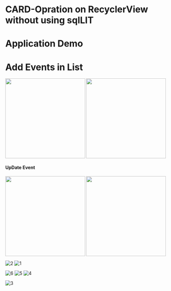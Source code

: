 # CARD-Opration on RecyclerView without using sqlLIT

# Application Demo
# Add Events in List
<img align="left" img src="https://user-images.githubusercontent.com/68688918/142159274-dbe4f057-7e07-451f-98d1-1d4c9f492a33.jpeg" width="250px">
<img img src="https://user-images.githubusercontent.com/68688918/142159284-a38a8659-f895-4bf5-ad80-513d693723fd.jpeg" width="250px">

#### UpDate Event
<img align="left" img src="https://user-images.githubusercontent.com/68688918/142159274-dbe4f057-7e07-451f-98d1-1d4c9f492a33.jpeg" width="250px">
<img  src="https://user-images.githubusercontent.com/68688918/142159263-bea6aedc-8f03-4f89-a463-edf010636e3d.jpeg" width="250px">

 

![2]()
![1]()

![6](https://user-images.githubusercontent.com/68688918/142159281-f9f3a0b3-ce41-479b-816c-456f65cb9c3e.jpeg)
![5]()
![4](https://user-images.githubusercontent.com/68688918/142159293-c7b6fac3-4297-43c9-b69c-c2c1adaa9775.jpeg)

![3](https://user-images.githubusercontent.com/68688918/142159557-07c3f25b-1d6f-4092-ab98-185fd4534dde.jpeg)
